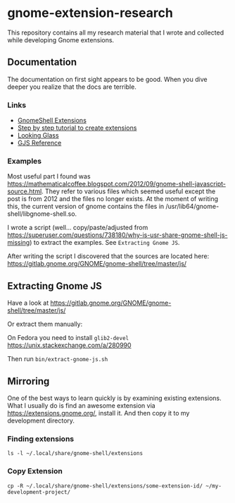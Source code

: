 # gnome-extension-research

This repository contains all my research material that I wrote and collected while developing Gnome extensions.

## Documentation

The documentation on first sight appears to be good. When you dive deeper you realize that the docs are terrible.

### Links

- [GnomeShell Extensions](https://wiki.gnome.org/Projects/GnomeShell/Extensions)
- [Step by step tutorial to create extensions](https://wiki.gnome.org/Projects/GnomeShell/Extensions/StepByStepTutorial)
- [Looking Glass](https://wiki.gnome.org/Projects/GnomeShell/LookingGlass)
- [GJS Reference](https://gjs-docs.gnome.org)

### Examples

Most useful part I found was https://mathematicalcoffee.blogspot.com/2012/09/gnome-shell-javascript-source.html. They
refer to various files which seemed useful except the post is from 2012 and the files no longer exists. At the moment
of writing this, the current version of gnome contains the files in /usr/lib64/gnome-shell/libgnome-shell.so.

I wrote a script 
(well... copy/paste/adjusted from https://superuser.com/questions/738180/why-is-usr-share-gnome-shell-js-missing) 
to extract the examples. See `Extracting Gnome JS`. 

After writing the script I discovered that the sources are located here: https://gitlab.gnome.org/GNOME/gnome-shell/tree/master/js/

## Extracting Gnome JS

Have a look at https://gitlab.gnome.org/GNOME/gnome-shell/tree/master/js/

Or extract them manually:

On Fedora you need to install `glib2-devel`
https://unix.stackexchange.com/a/280990

Then run `bin/extract-gnome-js.sh`

## Mirroring

One of the best ways to learn quickly is by examining existing extensions. What I usually do is find an awesome 
extension via https://extensions.gnome.org/, install it. And then copy it to my development directory.

### Finding extensions

```
ls -l ~/.local/share/gnome-shell/extensions
```

### Copy Extension

```
cp -R ~/.local/share/gnome-shell/extensions/some-extension-id/ ~/my-development-project/
``` 
